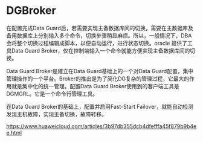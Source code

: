 # DGBroker

在配置完成Data Guard后，若需要实现主备数据库间的切换，需要在主数据库及备用数据库上分别输入多个命令，切换步骤稍显麻烦。所以，一般情况下，DBA会将整个切换过程编辑成脚本，以便自动运行，进行状态切换。oracle 提供了工具Data Guard Broker，仅在控制端输入一个命令就能方便实现主备数据库间的切换。

Data Guard Broker是建立在Data Guard基础上的一个对Data Guard配置，集中管理操作的一个平台。Broker的推出是为了简化DG复杂的管理过程，它最大的作用就是集中化的统一管理。配置Data Guard Broker使用到的客户端工具是DGMGRL。它是一个命令行管理工具。

在Data Guard Broker的基础上，配置并启用Fast-Start Failover，就能自动检测发现主机故障，实现主备切换，故障转移。

<https://www.huaweicloud.com/articles/3b97db355dcb4dfefffa45f879b9b4ee.html>
